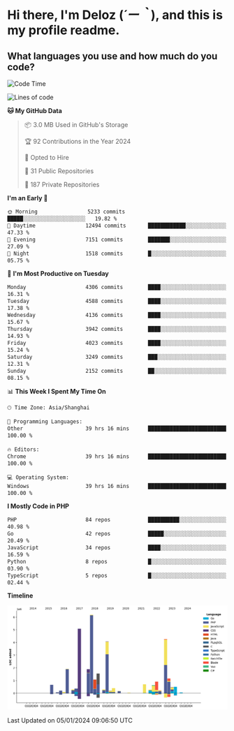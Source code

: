 # **Hi there, I'm Deloz (*´ー｀*), and this is my profile readme.**

## **What languages you use and how much do you code?**

<!--START_SECTION:waka-->
![Code Time](http://img.shields.io/badge/Code%20Time-3%2C126%20hrs%209%20mins-blue)

![Lines of code](https://img.shields.io/badge/From%20Hello%20World%20I%27ve%20Written-33.5%20million%20lines%20of%20code-blue)

**🐱 My GitHub Data** 

> 📦 3.0 MB Used in GitHub's Storage 
 > 
> 🏆 92 Contributions in the Year 2024
 > 
> 💼 Opted to Hire
 > 
> 📜 31 Public Repositories 
 > 
> 🔑 187 Private Repositories 
 > 
**I'm an Early 🐤** 

```text
🌞 Morning                5233 commits        █████░░░░░░░░░░░░░░░░░░░░   19.82 % 
🌆 Daytime                12494 commits       ████████████░░░░░░░░░░░░░   47.33 % 
🌃 Evening                7151 commits        ███████░░░░░░░░░░░░░░░░░░   27.09 % 
🌙 Night                  1518 commits        █░░░░░░░░░░░░░░░░░░░░░░░░   05.75 % 
```
📅 **I'm Most Productive on Tuesday** 

```text
Monday                   4306 commits        ████░░░░░░░░░░░░░░░░░░░░░   16.31 % 
Tuesday                  4588 commits        ████░░░░░░░░░░░░░░░░░░░░░   17.38 % 
Wednesday                4136 commits        ████░░░░░░░░░░░░░░░░░░░░░   15.67 % 
Thursday                 3942 commits        ████░░░░░░░░░░░░░░░░░░░░░   14.93 % 
Friday                   4023 commits        ████░░░░░░░░░░░░░░░░░░░░░   15.24 % 
Saturday                 3249 commits        ███░░░░░░░░░░░░░░░░░░░░░░   12.31 % 
Sunday                   2152 commits        ██░░░░░░░░░░░░░░░░░░░░░░░   08.15 % 
```


📊 **This Week I Spent My Time On** 

```text
🕑︎ Time Zone: Asia/Shanghai

💬 Programming Languages: 
Other                    39 hrs 16 mins      █████████████████████████   100.00 % 

🔥 Editors: 
Chrome                   39 hrs 16 mins      █████████████████████████   100.00 % 

💻 Operating System: 
Windows                  39 hrs 16 mins      █████████████████████████   100.00 % 
```

**I Mostly Code in PHP** 

```text
PHP                      84 repos            ██████████░░░░░░░░░░░░░░░   40.98 % 
Go                       42 repos            █████░░░░░░░░░░░░░░░░░░░░   20.49 % 
JavaScript               34 repos            ████░░░░░░░░░░░░░░░░░░░░░   16.59 % 
Python                   8 repos             █░░░░░░░░░░░░░░░░░░░░░░░░   03.90 % 
TypeScript               5 repos             █░░░░░░░░░░░░░░░░░░░░░░░░   02.44 % 
```



**Timeline**

![Lines of Code chart](https://raw.githubusercontent.com/deloz/deloz/main/assets/bar_graph.png)


 Last Updated on 05/01/2024 09:06:50 UTC
<!--END_SECTION:waka-->
